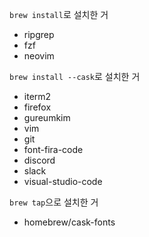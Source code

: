 `brew install`로 설치한 거 
- ripgrep
- fzf
- neovim

`brew install --cask`로 설치한 거

- iterm2
- firefox
- gureumkim
- vim
- git
- font-fira-code
- discord 
- slack
- visual-studio-code

`brew tap`으로 설치한 거
- homebrew/cask-fonts
